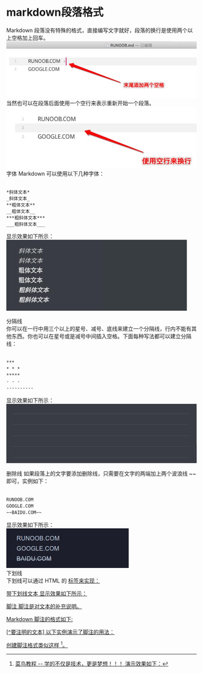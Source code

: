 # markdown段落格式
Markdown 段落没有特殊的格式，直接编写文字就好，段落的换行是使用两个以上空格加上回车。
![换行](../pictures/markdown/paragraph_1.jpg)
当然也可以在段落后面使用一个空行来表示重新开始一个段落。
![换行](../pictures/markdown/paragraph_2.jpg)
字体
Markdown 可以使用以下几种字体：
```txt
  
*斜体文本*
_斜体文本_
**粗体文本**
__粗体文本__
***粗斜体文本***
___粗斜体文本___
```
显示效果如下所示：  
![字体](../pictures/markdown/paragraph_3.jpg)


分隔线  
你可以在一行中用三个以上的星号、减号、底线来建立一个分隔线，行内不能有其他东西。你也可以在星号或是减号中间插入空格。下面每种写法都可以建立分隔线：
```txt
   
***
* * *
*****
- - -
----------
```
显示效果如下所示：  
![字体](../pictures/markdown/paragraph_4.jpg)

删除线
如果段落上的文字要添加删除线，只需要在文字的两端加上两个波浪线 ~~ 即可，实例如下：
```txt
 
RUNOOB.COM
GOOGLE.COM
~~BAIDU.COM~~
```
显示效果如下所示：  
![删除线](../pictures/markdown/paragraph_5.jpg)  
下划线  
下划线可以通过 HTML 的 <u> 标签来实现：  

带下划线文本
显示效果如下所示：



脚注
脚注是对文本的补充说明。

Markdown 脚注的格式如下:

[^要注明的文本]
以下实例演示了脚注的用法：

创建脚注格式类似这样 [^RUNOOB]。

[^RUNOOB]: 菜鸟教程 -- 学的不仅是技术，更是梦想！！！
演示效果如下：
